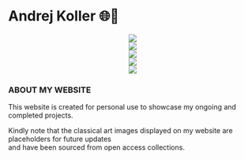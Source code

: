 <div align="left">
  <h1>Andrej Koller 🌐🧵</h1>
</div>
<div align="center">
  <div>
    <img src="https://github.com/user-attachments/assets/5cd25dd9-f7ab-4edd-b4f7-577a4776acec">
  </div>
  <div>
    <img src="https://github.com/user-attachments/assets/d05d78a8-fd25-4257-b577-5bd2fa7f0cc9">
  </div>
  <div>
    <img src="https://github.com/user-attachments/assets/f0ad808a-30b2-4e9f-9264-340ab106c765">
  </div>
  <div>
    <img src="https://github.com/user-attachments/assets/5e5c108c-c6d8-49a8-b6db-d511a2dafd98">
  </div>
  <div>
    <img src="https://github.com/user-attachments/assets/4b1631ab-0385-495a-a026-a13c1083344d">
  </div>
</div>
<div align="left">
  <h3>ABOUT MY WEBSITE</h3>
</div>
<div align="left">
  <p>
    This website is created for personal use to showcase my ongoing and completed projects.
  </p>
  <p>
    Kindly note that the classical art images displayed on my website are placeholders for future updates<br>
    and have been sourced from open access collections.
  </p>
</div>
